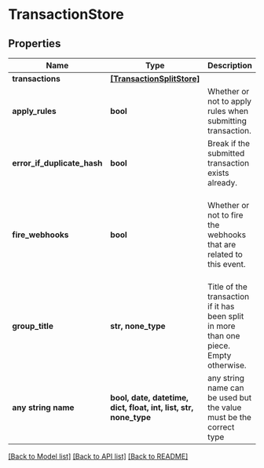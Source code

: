 # TransactionStore


## Properties
Name | Type | Description | Notes
------------ | ------------- | ------------- | -------------
**transactions** | [**[TransactionSplitStore]**](TransactionSplitStore.md) |  | 
**apply_rules** | **bool** | Whether or not to apply rules when submitting transaction. | [optional] 
**error_if_duplicate_hash** | **bool** | Break if the submitted transaction exists already. | [optional] 
**fire_webhooks** | **bool** | Whether or not to fire the webhooks that are related to this event. | [optional]  if omitted the server will use the default value of True
**group_title** | **str, none_type** | Title of the transaction if it has been split in more than one piece. Empty otherwise. | [optional] 
**any string name** | **bool, date, datetime, dict, float, int, list, str, none_type** | any string name can be used but the value must be the correct type | [optional]

[[Back to Model list]](../README.md#documentation-for-models) [[Back to API list]](../README.md#documentation-for-api-endpoints) [[Back to README]](../README.md)


